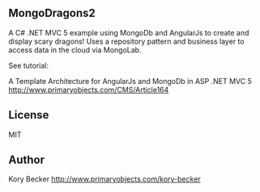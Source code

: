 ﻿MongoDragons2
--------

A C# .NET MVC 5 example using MongoDb and AngularJs to create and display scary dragons! Uses a repository pattern and business layer to access data in the cloud via MongoLab.

See tutorial:

A Template Architecture for AngularJs and MongoDb in ASP .NET MVC 5
http://www.primaryobjects.com/CMS/Article164

License
----

MIT

Author
----
Kory Becker
http://www.primaryobjects.com/kory-becker
